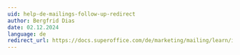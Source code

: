 ```yaml
---
uid: help-de-mailings-follow-up-redirect
author: Bergfrid Dias
date: 02.12.2024
language: de
redirect_url: https://docs.superoffice.com/de/marketing/mailing/learn/index.html#after
---
```

